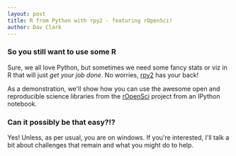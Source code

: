 ```yaml
---
layout: post
title: R from Python with rpy2 - featuring rOpenSci!
author: Dav Clark
---
```

### So you still want to use some R

Sure, we all love Python, but sometimes we need some fancy stats or viz in R
that will just *get your job done*. No worries,
[rpy2](http://rpy.sourceforge.net/) has your back!

As a demonstration, we'll show how you can use the awesome open and reproducible
science libraries from the [rOpenSci](http://ropensci.org) project from an
IPython notebook.

### Can it possibly be that easy?!?

Yes! Unless, as per usual, you are on windows. If you're interested, I'll talk
a bit about challenges that remain and what you might do to help.
